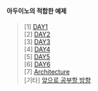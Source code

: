 #### 아두이노의 적합한 __예제__
>[1] [DAY1](https://github.com/enrhd24/LED_ON/tree/main/DAY1)<br>
>[2] [DAY2](https://github.com/enrhd24/LED_ON/tree/main/DAY2)<br>
>[3] [DAY3](https://github.com/enrhd24/LED_ON/tree/main/DAY3)<br>
>[4] [DAY4](https://github.com/enrhd24/LED_ON/tree/main/DAY4)<br>
>[5] [DAY5](https://github.com/enrhd24/LED_ON/tree/main/DAY5)<br>
>[6] [DAY6](https://github.com/enrhd24/LED_ON/tree/main/DAY6)<br>
>[7] [Architecture](https://github.com/enrhd24/LED_ON/tree/main/Architecture)<br>
> [기타] [앞으로 공부할 방향](https://swiftcam.tistory.com/140)<br>